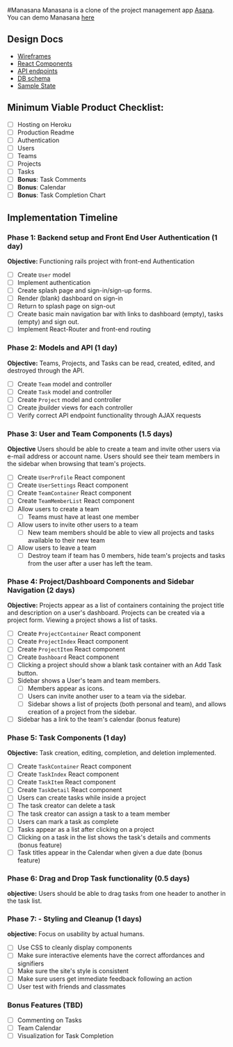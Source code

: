 #Manasana
Manasana is a clone of the project management app [Asana](https://app.asana.com/). You can demo Manasana [here](https)

## Design Docs
* [Wireframes](./docs/wireframes/)
* [React Components](./docs/component-hierarchy.md)
* [API endpoints](./docs/api-endpoints.md)
* [DB schema](./docs/schema.md)
* [Sample State](./docs/sample-state.md)

## Minimum Viable Product Checklist:
- [ ] Hosting on Heroku
- [ ] Production Readme
- [ ] Authentication
- [ ] Users
- [ ] Teams
- [ ] Projects
- [ ] Tasks
- [ ] **Bonus**: Task Comments
- [ ] **Bonus**: Calendar
- [ ] **Bonus**: Task Completion Chart

## Implementation Timeline

### Phase 1: Backend setup and Front End User Authentication (1 day)

**Objective:** Functioning rails project with front-end Authentication
- [ ] Create `User` model
- [ ] Implement authentication
- [ ] Create splash page and sign-in/sign-up forms.
- [ ] Render (blank) dashboard on sign-in
- [ ] Return to splash page on sign-out
- [ ] Create basic main navigation bar with links to dashboard (empty), tasks (empty) and sign out.
- [ ] Implement React-Router and front-end routing

### Phase 2: Models and API (1 day)

**Objective:** Teams, Projects, and Tasks can be read, created, edited, and destroyed through the API.
- [ ] Create `Team` model and controller
- [ ] Create `Task` model and controller
- [ ] Create `Project` model and controller
- [ ] Create jbuilder views for each controller
- [ ] Verify correct API endpoint functionality through AJAX requests

### Phase 3: User and Team Components (1.5 days)

**Objective** Users should be able to create a team and invite other users via e-mail address or account name. Users should see their team members in the sidebar when browsing that team's projects.
- [ ] Create `UserProfile` React component
- [ ] Create `UserSettings` React component
- [ ] Create `TeamContainer` React component
- [ ] Create `TeamMemberList` React component
- [ ] Allow users to create a team
  - [ ] Teams must have at least one member
- [ ] Allow users to invite other users to a team
  - [ ] New team members should be able to view all projects and tasks available to their new team
- [ ] Allow users to leave a team
  - [ ] Destroy team if team has 0 members, hide team's projects and tasks from the user after a user has left the team.

### Phase 4: Project/Dashboard Components and Sidebar Navigation (2 days)

**Objective:** Projects appear as a list of containers containing the project title and description on a user's dashboard. Projects can be created via a project form. Viewing a project shows a list of tasks.
- [ ] Create `ProjectContainer` React component
- [ ] Create `ProjectIndex` React component
- [ ] Create `ProjectItem` React component
- [ ] Create `Dashboard` React component
- [ ] Clicking a project should show a blank task container with an Add Task button.
- [ ] Sidebar shows a User's team and team members.
  - [ ] Members appear as icons.
  - [ ] Users can invite another user to a team via the sidebar.
  - [ ] Sidebar shows a list of projects (both personal and team), and allows creation of a project from the sidebar.
- [ ] Sidebar has a link to the team's calendar (bonus feature)

### Phase 5: Task Components (1 day)

**Objective:** Task creation, editing, completion, and deletion implemented.
- [ ] Create `TaskContainer` React component
- [ ] Create `TaskIndex` React component
- [ ] Create `TaskItem` React component
- [ ] Create `TaskDetail` React component
- [ ] Users can create tasks while inside a project
- [ ] The task creator can delete a task
- [ ] The task creator can assign a task to a team member
- [ ] Users can mark a task as complete
- [ ] Tasks appear as a list after clicking on a project
- [ ] Clicking on a task in the list shows the task's details and comments (bonus feature)
- [ ] Task titles appear in the Calendar when given a due date (bonus feature)

### Phase 6: Drag and Drop Task functionality (0.5 days)

**objective:** Users should be able to drag tasks from one header to another in the task list.

### Phase 7: - Styling and Cleanup (1 days)

**objective:** Focus on usability by actual humans.
- [ ] Use CSS to cleanly display components
- [ ] Make sure interactive elements have the correct affordances and signifiers
- [ ] Make sure the site's style is consistent
- [ ] Make sure users get immediate feedback following an action
- [ ] User test with friends and classmates

### Bonus Features (TBD)
- [ ] Commenting on Tasks
- [ ] Team Calendar
- [ ] Visualization for Task Completion
